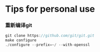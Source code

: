 # Tips for personal use

### 重新编译git
```c
git clone https://github.com/git/git.git
make configure
./configure --prefix=~/ --with-openssl
```
